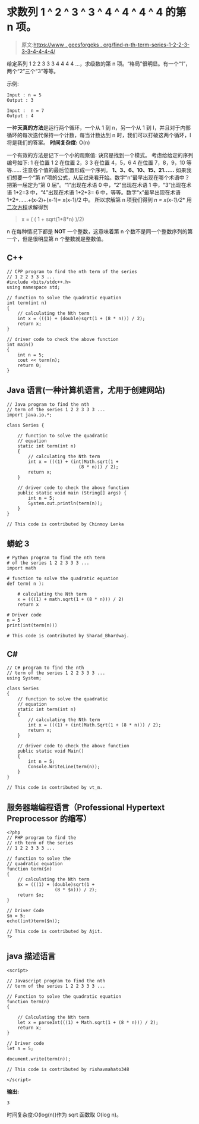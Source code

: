 # 求数列 1 ^ 2 ^ 3 ^ 3 ^ 4 ^ 4 ^ 4 ^ 4 的第 n 项。

> 原文:[https://www . geesforgeks . org/find-n-th-term-series-1-2-2-3-3-3-4-4-4-4/](https://www.geeksforgeeks.org/find-n-th-term-series-1-2-2-3-3-3-4-4-4-4/)

给定系列 1 2 2 3 3 3 4 4 4 4 …，求级数的第 n 项。“格局”很明显。有一个“1”，两个“2”三个“3”等等。

示例:

```
Input : n = 5 
Output : 3

Input :  n = 7
Output : 4
```

一种**天真的方法**是运行两个循环，一个从 1 到 n，另一个从 1 到 I，并且对于内部循环的每次迭代保持一个计数，每当计数达到 n 时，我们可以打破这两个循环，I 将是我们的答案。
**时间复杂度:** O(n)

一个有效的方法是记下一个小的观察值:
诀窍是找到一个模式。
考虑给给定的序列编号如下:
1 在位置 1
2 在位置 2，3
3 在位置 4，5，6
4 在位置 7，8，9，10
等等……
注意各个值的最后位置形成一个序列。
**1、3、6、10、15、21……**
如果我们想要一个“第 n”项的公式，从反过来看开始。数字“n”最早出现在哪个术语中？把第一届定为“第 0 届”。“1”出现在术语 0 中，“2”出现在术语 1 中，“3”出现在术语 1+2=3 中，“4”出现在术语 1+2+3= 6 中，等等。数字“x”最早出现在术语 1+2+……+(x-2)+(x-1)= x(x-1)/2 中。
所以求解第 n 项我们得到 **n = x*(x-1)/2**
用[二次方程](https://www.geeksforgeeks.org/roots-quadratic-equation/)求解得到

> x = ( ( 1 + sqrt(1+8*n) )/2)

n 在每种情况下都是 **NOT** 一个整数，这意味着第 n 个数不是同一个整数序列的第一个，但是很明显第 n 个整数就是整数值。

## C++

```
// CPP program to find the nth term of the series
// 1 2 2 3 3 3 ...
#include <bits/stdc++.h>
using namespace std;

// function to solve the quadratic equation
int term(int n)
{
    // calculating the Nth term
    int x = (((1) + (double)sqrt(1 + (8 * n))) / 2);
    return x;
}

// driver code to check the above function
int main()
{
    int n = 5;
    cout << term(n);
    return 0;
}
```

## Java 语言(一种计算机语言，尤用于创建网站)

```
// Java program to find the nth
// term of the series 1 2 2 3 3 3 ...
import java.io.*;

class Series {

    // function to solve the quadratic
    // equation
    static int term(int n)
    {
        // calculating the Nth term
        int x = (((1) + (int)Math.sqrt(1 +
                           (8 * n))) / 2);
        return x;
    }

    // driver code to check the above function
    public static void main (String[] args) {
        int n = 5;
        System.out.println(term(n));
    }
}

// This code is contributed by Chinmoy Lenka
```

## 蟒蛇 3

```
# Python program to find the nth term
# of the series 1 2 2 3 3 3 ...
import math

# function to solve the quadratic equation
def term( n ):

    # calculating the Nth term
    x = (((1) + math.sqrt(1 + (8 * n))) / 2)
    return x

# Driver code
n = 5
print(int(term(n)))

# This code is contributed by Sharad_Bhardwaj.
```

## C#

```
// C# program to find the nth
// term of the series 1 2 2 3 3 3 ...
using System;

class Series
{
    // function to solve the quadratic
    // equation
    static int term(int n)
    {
        // calculating the Nth term
        int x = (((1) + (int)Math.Sqrt(1 + (8 * n))) / 2);
        return x;
    }

    // driver code to check the above function
    public static void Main()
    {
        int n = 5;
        Console.WriteLine(term(n));
    }
}

// This code is contributed by vt_m.
```

## 服务器端编程语言（Professional Hypertext Preprocessor 的缩写）

```
<?php
// PHP program to find the
// nth term of the series
// 1 2 2 3 3 3 ...

// function to solve the
// quadratic equation
function term($n)
{
    // calculating the Nth term
    $x = (((1) + (double)sqrt(1 +
                  (8 * $n))) / 2);
    return $x;
}

// Driver Code
$n = 5;
echo((int)term($n));

// This code is contributed by Ajit.
?>
```

## java 描述语言

```
<script>

// Javascript program to find the nth
// term of the series 1 2 2 3 3 3 ...

// Function to solve the quadratic equation
function term(n)
{

    // Calculating the Nth term
    let x = parseInt(((1) + Math.sqrt(1 + (8 * n))) / 2);
    return x;
}

// Driver code
let n = 5;

document.write(term(n));

// This code is contributed by rishavmahato348

</script>
```

**输出:**

```
3
```

时间复杂度:O(log(n))作为 sqrt 函数取 O(log n)。